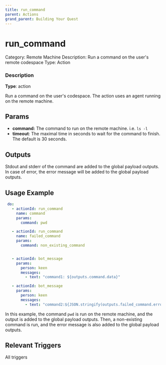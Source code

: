 ```yaml
---
title: run_command
parent: Actions
grand_parent: Building Your Quest
---
```


# run_command

Category: Remote Machine
Description: Run a command on the user's remote codespace
Type: Action

### Description

**Type**: action

Run a command on the user's codespace. The action uses an agent running on the remote machine.

## Params

- **command:** The command to run on the remote machine. i.e. `ls -l`
- **timeout**: The maximal time in seconds to wait for the command to finish. The default is 30 seconds.

## Outputs

Stdout and stderr of the command are added to the global payload outputs.
In case of error, the error message will be added to the global payload outputs.

## Usage Example

```yaml
 do:
   - actionId: run_command
     name: command
     params:
       command: pwd

   - actionId: run_command
     name: failed_command
     params:
       command: non_existing_command


   - actionId: bot_message
     params:
       person: keen
       messages:
         - text: "command1: ${outputs.command.data}"

   - actionId: bot_message
     params:
       person: keen
       messages:
         - text: "command2:${JSON.stringify(outputs.failed_command.error)}"
```

In this example, the command `pwd` is run on the remote machine, and the output is added to the global payload outputs. 
Then, a non-existing command is run, and the error message is also added to the global payload outputs.

## Relevant Triggers

All triggers

